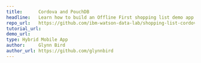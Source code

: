 ```yaml
---
title:      Cordova and PouchDB
headline:   Learn how to build an Offline First shopping list demo app using <a href="http://cordova.apache.org">Cordova</a> and <a href="https://pouchdb.com">PouchDB</a>
repo_url:   https://github.com/ibm-watson-data-lab/shopping-list-cordova-pouchdb
tutorial_url:   
demo_url: 
type: Hybrid Mobile App
author:     Glynn Bird
author_url: https://github.com/glynnbird
---
```

